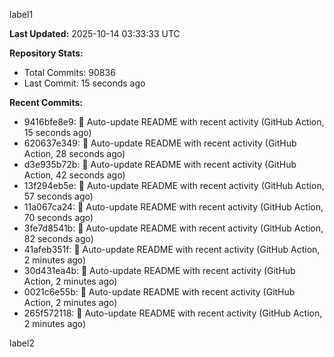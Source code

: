 
label1 
<!-- ACTIVITY_START -->
**Last Updated:** 2025-10-14 03:33:33 UTC

**Repository Stats:**
- Total Commits: 90836
- Last Commit: 15 seconds ago

**Recent Commits:**
- 9416bfe8e9: 🤖 Auto-update README with recent activity (GitHub Action, 15 seconds ago)
- 620637e349: 🤖 Auto-update README with recent activity (GitHub Action, 28 seconds ago)
- d3e935b72b: 🤖 Auto-update README with recent activity (GitHub Action, 42 seconds ago)
- 13f294eb5e: 🤖 Auto-update README with recent activity (GitHub Action, 57 seconds ago)
- 11a067ca24: 🤖 Auto-update README with recent activity (GitHub Action, 70 seconds ago)
- 3fe7d8541b: 🤖 Auto-update README with recent activity (GitHub Action, 82 seconds ago)
- 41afeb351f: 🤖 Auto-update README with recent activity (GitHub Action, 2 minutes ago)
- 30d431ea4b: 🤖 Auto-update README with recent activity (GitHub Action, 2 minutes ago)
- 0021c6e55b: 🤖 Auto-update README with recent activity (GitHub Action, 2 minutes ago)
- 265f572118: 🤖 Auto-update README with recent activity (GitHub Action, 2 minutes ago)
<!-- ACTIVITY_END -->

label2
